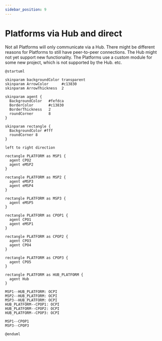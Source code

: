```yaml
---
sidebar_position: 9
---
```


# Platforms via Hub and direct

Not all Platforms will only communicate via a Hub.
There might be different reasons for Platforms to still have peer-to-peer connections.
The Hub might not yet support new functionality.
The Platforms use a custom module for some new project, which is not supported by the Hub.
etc.

```plantuml
@startuml

skinparam backgroundColor transparent
skinparam ArrowColor      #c13830
skinparam ArrowThickness  2

skinparam agent {
  BackgroundColor   #fefdca
  BorderColor       #c13830
  BorderThickness   2
  roundCorner       8
}

skinparam rectangle {
  BackgroundColor #fff
  roundCorner 8
}

left to right direction

rectangle PLATFORM as MSP1 {
  agent CPO2
  agent eMSP2
}

rectangle PLATFORM as MSP2 {
  agent eMSP3
  agent eMSP4
}

rectangle PLATFORM as MSP3 {
  agent eMSP5
}

rectangle PLATFORM as CPOP1 {
  agent CPO1
  agent eMSP1
}

rectangle PLATFORM as CPOP2 {
  agent CPO3
  agent CPO4
}

rectangle PLATFORM as CPOP3 {
  agent CPO5
}

rectangle PLATFORM as HUB_PLATFORM {
  agent Hub
}

MSP1--HUB_PLATFORM: OCPI
MSP2--HUB_PLATFORM: OCPI
MSP3--HUB_PLATFORM: OCPI
HUB_PLATFORM--CPOP1: OCPI
HUB_PLATFORM--CPOP2: OCPI
HUB_PLATFORM--CPOP3: OCPI

MSP1--CPOP1
MSP3--CPOP3

@enduml
```
